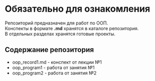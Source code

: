 # **Обязательно для ознакомления**
Репозиторий предназначен для работ по ООП.<br>
Конспекты в формате **.md** хранятся в каталоге репозитория.<br>
В отдельных разделах хранятся готовые проекты.<br>
## Содержание репозитория
- oop_record1.md - конспект от лекции №1
- oop_program1 - работа от занятия №1
- oop_program2 - работа от занятия №2
